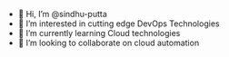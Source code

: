 - 👋 Hi, I’m @sindhu-putta
- 👀 I’m interested in cutting edge DevOps Technologies
- 🌱 I’m currently learning Cloud technologies
- 💞️ I’m looking to collaborate on cloud automation

<!---
sindhu-putta/sindhu-putta is a ✨ special ✨ repository because its `README.md` (this file) appears on your GitHub profile.
You can click the Preview link to take a look at your changes.
--->
